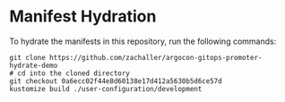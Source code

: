 # Manifest Hydration

To hydrate the manifests in this repository, run the following commands:

```shell
git clone https://github.com/zachaller/argocon-gitops-promoter-hydrate-demo
# cd into the cloned directory
git checkout 0a6ecc02f44e8d60138e17d412a5630b5d6ce57d
kustomize build ./user-configuration/development
```
